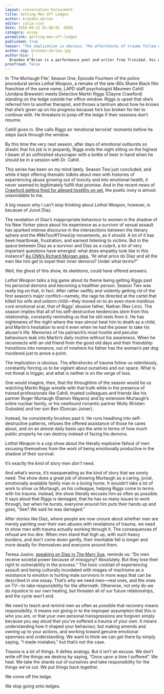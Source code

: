 ```yaml
---
layout: conversation-harassment
title: Getting Men Off Ledges
author: brandon-obrien
editor: julia-rios
date: 2018-06-21 01:00:01 -0500
category: essay
permalink: getting-men-off-ledges
published: true
teaser: "The implication is obvious. The aftershocks of trauma follow us relentlessly, constantly forcing us to be vigilant about ourselves and our space."
author-img: brandon-obrien.jpg
author-bio: |
  Brandon O’Brien is a performance poet and writer from Trinidad. His work has been shortlisted for the 2014 Alice Yard Prize for Art Writing and the 2014 and 2015 Small Axe Literary Competitions, and is published in _Uncanny Magazine_, _Strange Horizons_, _Reckoning_, and _New Worlds, Old Ways: Speculative Tales from the Caribbean_, among others. He is also the poetry editor of _FIYAH Magazine_.
proofread: false
---
```


In ‘The Murtaugh File’, Season One, Episode Fourteen of the police procedural series _Lethal Weapon_, a remake of the late-80s Shane Black film franchise of the same name, LAPD staff psychologist Maureen Cahill (Jordana Brewster) meets Detective Martin Riggs (Clayne Crawford) standing on the ledge outside her office window. Riggs is upset that she’s referred him to another therapist, and throws a tantrum about how he knows that she’s given up on his progress because he’s too broken for her to continue with. He threatens to jump off the ledge if their sessions don’t resume.

Cahill gives in. She calls Riggs an ‘emotional terrorist’ moments before he steps back through the window.

By this time the very next season, after days of emotional outbursts so drastic that his job is in jeopardy, Riggs ends the night sitting on the highest I-beam of an unfinished skyscraper with a bottle of beer in hand when he should be in a session with Dr. Cahill.

This series has been on my mind lately. Season Two just concluded, and while it kept offering thematic tidbits about men with histories of experiencing abuse growing out of toxicity and into emotional health, it never seemed to legitimately fulfill that promise. And in the recent news of [Crawford getting fired for alleged hostility on set](https://www.hollywoodreporter.com/live-feed/lethal-weapon-star-clayne-crawford-as-producers-scramble-recast-1109893), the poetic irony is almost unavoidable to me.

A big reason why I can’t stop thinking about _Lethal Weapon_, however, is because of Junot Díaz.

The revelation of Díaz’s inappropriate behaviour to women in the shadow of his New Yorker piece about his experience as a survivor of sexual assault has sparked intense discourse in the intersections between the literary sphere and the #MeToo/#TimesUp movements, as it should. A lot of it has been heartbreak, frustration, and earnest listening to victims. But in the space between Díaz as a survivor and Díaz as a culprit, a lot of very important questions have emerged: what does empathy look like in this instance? [As CNN’s Richard Morgan asks](https://edition.cnn.com/2018/05/08/opinions/junot-diaz-allegations-who-is-he-now-richard-morgan/index.html), “At what price do Díaz and all the men like him get to expel their inner demons? Under what terms?”

Well, the ghost of this show, its skeletons, could have offered answers.

_Lethal Weapon_ talks a big game about its theme being getting Riggs past his personal demons and becoming a healthier person. Season Two was really big on that, in fact. After rather swiftly and violently getting rid of the first season’s major conflict—namely, the rage he directed at the cartel that killed his wife and unborn child—they moved on to an even more insidious core emotional scar, that of Riggs’ abusive father, Nathan (Rex Linn). The season implies that all of his self-destructive tendencies stem from this relationship, constantly reminding us that he still reels from it. He has nightmares of the night where the man almost beat him to death as a child, and Martin’s hesitation to end it even when he had the power to take his abuser’s life. Memories of his patriarch’s most hostile and peculiar behaviours leak into Martin’s daily routine without his awareness. When he reconnects with an old friend from the good old days and their friendship transitions into romance, out of nowhere his father has the woman’s pet dog murdered just to prove a point.

The implication is obvious. The aftershocks of trauma follow us relentlessly, constantly forcing us to be vigilant about ourselves and our space. What is not threat is trigger, and what is neither is on the verge of loss.

One would imagine, then, that the throughline of the season would be us watching Martin Riggs wrestle with that truth while in the presence of trained professionals like Cahill, trusted colleagues and friends like his partner Roger Murtaugh (Damon Wayans) and by extension Murtaugh’s entire nuclear family, or his newfound romantic partner Molly (Kristen Gutoskie) and her son Ben (Duncan Joiner).

Instead, he consistently brushes past it. He runs headlong into self-destructive patterns, refuses the offered assistance of those he cares about, and on an almost daily basis ups the ante in terms of how much public property he can destroy instead of facing his demons.

_Lethal Weapon_ is a cop show about the literally explosive fallout of men excusing themselves from the work of being emotionally productive in the shadow of their survival.

It’s exactly the kind of story men _don’t_ need.

And what’s worse, it’s masquerading as the kind of story that we sorely need. The show does a great job of showing Murtaugh as a caring, jovial, emotionally available family man in a loving home. It wouldn’t take a lot of work to show us Murtaugh, as his colleague, helping Riggs come to terms with his trauma. Instead, the show literally excuses him as often as possible. It says aloud that Riggs is damaged, that he has so many issues to work through, but when he bursts, everyone around him puts their hands up and goes, “See? We said he was damaged.”

After stories like Díaz, where people are now unsure about whether men are merely painting over their own abuses with revelations of trauma, we need to show men with trauma actually working through it. The consequences of refusal are too dire. When men stand that high up, with such heavy burdens, and don’t come down gently, their inevitable fall is longer and more deadly for themselves and everyone around them.

Teresa Jusino, [speaking on Díaz in The Mary Sue](https://www.themarysue.com/junot-diaz-times-up/), reminds us: “Do men receive societal power because of misogyny? Absolutely. But they lose their right to vulnerability in the process.” The toxic cocktail of experiencing assault and being culturally inundated with images of machismo as a resistance to emotion is hurting male survivors in more ways that can be described in one essay. That’s why we need men—real ones, and the ones on TV—to take responsibility for the aftermath. Otherwise, not only do we do injustice to our own healing, but threaten all of our future relationships, and the cycle won’t end.

We need to teach and remind men as often as possible that recovery means responsibility. It means not giving in to the improper assumption that this is who you are, or that your own personal transgressions are forgiven simply because you say aloud that you’ve suffered a trauma of your own. It means understanding how it shaped your behaviour, but making amends and owning up to your actions, and working toward genuine emotional openness and understanding. We want to think we can get there by simply saying, “I made mistakes,” but that’s not the case.

Trauma is a lot of things. It defies analogy. But it isn’t an excuse. We don’t write off the things we destroy by saying, “Once upon a time I suffered”.  We heal. We take the shards out of ourselves and take responsibility for the things we’ve cut. We put things back together.

We come off the ledge.

We stop going onto ledges.
